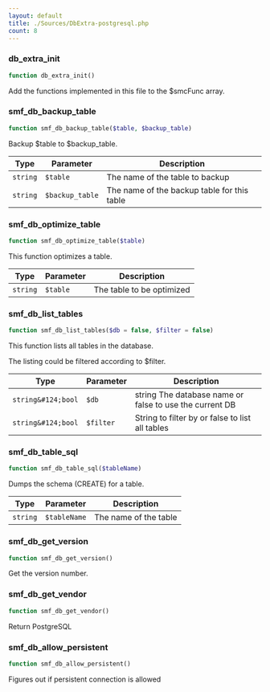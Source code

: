 ```yaml
---
layout: default
title: ./Sources/DbExtra-postgresql.php
count: 8
---
```


### db_extra_init

```php
function db_extra_init()
```
Add the functions implemented in this file to the $smcFunc array.



### smf_db_backup_table

```php
function smf_db_backup_table($table, $backup_table)
```
Backup $table to $backup_table.



Type|Parameter|Description
---|---|---
`string`|`$table`|The name of the table to backup
`string`|`$backup_table`|The name of the backup table for this table

### smf_db_optimize_table

```php
function smf_db_optimize_table($table)
```
This function optimizes a table.



Type|Parameter|Description
---|---|---
`string`|`$table`|The table to be optimized

### smf_db_list_tables

```php
function smf_db_list_tables($db = false, $filter = false)
```
This function lists all tables in the database.

The listing could be filtered according to $filter.

Type|Parameter|Description
---|---|---
`string&#124;bool`|`$db`|string The database name or false to use the current DB
`string&#124;bool`|`$filter`|String to filter by or false to list all tables

### smf_db_table_sql

```php
function smf_db_table_sql($tableName)
```
Dumps the schema (CREATE) for a table.



Type|Parameter|Description
---|---|---
`string`|`$tableName`|The name of the table

### smf_db_get_version

```php
function smf_db_get_version()
```
Get the version number.



### smf_db_get_vendor

```php
function smf_db_get_vendor()
```
Return PostgreSQL



### smf_db_allow_persistent

```php
function smf_db_allow_persistent()
```
Figures out if persistent connection is allowed



